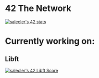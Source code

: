# 42 The Network
[![salecler's 42 stats](https://badge42.vercel.app/api/v2/cl4wihxp0008809migsvxuh4t/stats?cursusId=21&coalitionId=65)](https://github.com/JaeSeoKim/badge42)


<h1>Currently working on:</h1>
  
<h2>Libft</h2> <a href="https://github.com/JaeSeoKim/badge42"><img src="https://badge42.vercel.app/api/v2/cl4wihxp0008809migsvxuh4t/project/2620025" alt="salecler's 42 Libft Score" /></a>
